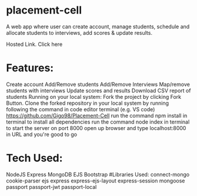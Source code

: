 # placement-cell
A web app where user can create account, manage students, schedule and allocate students to interviews, add scores & update results.

Hosted Link. Click here
# Features:
Create account
Add/Remove students
Add/Remove Interviews
Map/remove students with interviews
Update scores and results
Download CSV report of students
Running on your local system:
Fork the project by clicking Fork Button.
Clone the forked repository in your local system by running following the command in code editor terminal (e.g. VS code)
    https://github.com/Gigo98/Placement-Cell
run the command npm install in terminal to install all dependencies
run the command node index in terminal to start the server on port 8000
open up browser and type localhost:8000 in URL and you're good to go
# Tech Used:
NodeJS
Express
MongoDB
EJS
Bootstrap
#Libraries Used:
connect-mongo
cookie-parser
ejs
express
express-ejs-layout
express-session
mongoose
passport
passport-jwt
passport-local
